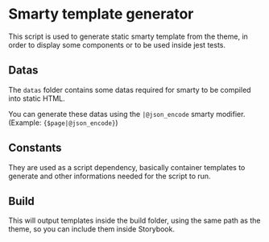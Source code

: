 # Smarty template generator

This script is used to generate static smarty template from the theme, in order to display some components or to be used inside jest tests.

## Datas

The `datas` folder contains some datas required for smarty to be compiled into static HTML.

You can generate these datas using the `|@json_encode` smarty modifier. (Example: `{$page|@json_encode}`)

## Constants

They are used as a script dependency, basically container templates to generate and other informations needed for the script to run.

## Build

This will output templates inside the build folder, using the same path as the theme, so you can include them inside Storybook.
